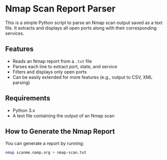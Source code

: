 # Nmap Scan Report Parser

This is a simple Python script to parse an Nmap scan output saved as a text file. It extracts and displays all open ports along with their corresponding services.

## Features

- Reads an Nmap report from a `.txt` file
- Parses each line to extract port, state, and service
- Filters and displays only open ports
- Can be easily extended for more features (e.g., output to CSV, XML parsing)

## Requirements

- Python 3.x
- A text file containing the output of an Nmap scan

## How to Generate the Nmap Report

You can generate a report by running:

```bash
nmap scanme.namp.org > nmap-scan.txt

